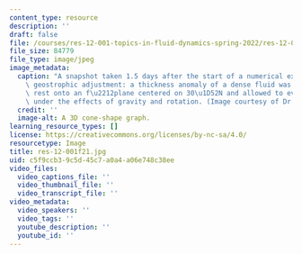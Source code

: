 ```yaml
---
content_type: resource
description: ''
draft: false
file: /courses/res-12-001-topics-in-fluid-dynamics-spring-2022/res-12-001f21.jpg
file_size: 84779
file_type: image/jpeg
image_metadata:
  caption: "A snapshot taken 1.5 days after the start of a numerical experiment on\
    \ geostrophic adjustment: a thickness anomaly of a dense fluid was released from\
    \ rest onto an f\u2212plane centered on 30\u1D52N and allowed to evolve freely\
    \ under the effects of gravity and rotation. (Image courtesy of Dr. James F. Price.)"
  credit: ''
  image-alt: A 3D cone-shape graph.
learning_resource_types: []
license: https://creativecommons.org/licenses/by-nc-sa/4.0/
resourcetype: Image
title: res-12-001f21.jpg
uid: c5f9ccb3-9c5d-45c7-a0a4-a06e748c38ee
video_files:
  video_captions_file: ''
  video_thumbnail_file: ''
  video_transcript_file: ''
video_metadata:
  video_speakers: ''
  video_tags: ''
  youtube_description: ''
  youtube_id: ''
---
```

